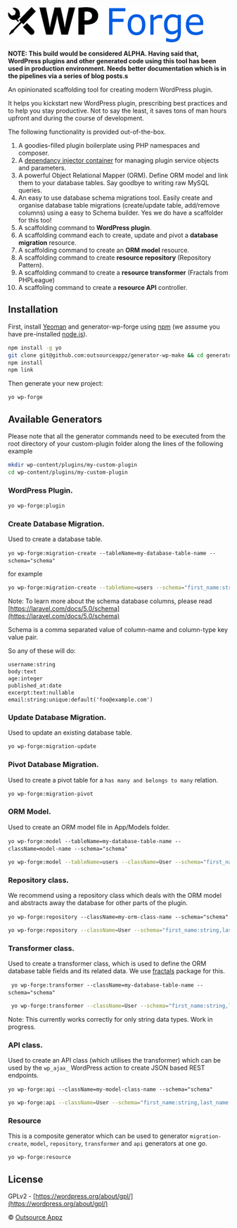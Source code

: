 ![WP Forge](logo.png)

**NOTE: This build would be considered ALPHA. Having said that, WordPress plugins and other generated code using this tool has been used in production environment. Needs better documentation which is in the pipelines via a series of blog posts.s**

An opinionated scaffolding tool for creating modern WordPress plugin.

It helps you kickstart new WordPress plugin, prescribing best practices and to help you stay productive. Not to say the least, it saves tons of man hours upfront and during the course of development.

The following functionality is provided out-of-the-box.

1. A goodies-filled plugin boilerplate using PHP namespaces and composer.
2. A [dependancy injector container](http://pimple.sensiolabs.org/) for managing plugin service objects and parameters. 
3. A powerful Object Relational Mapper (ORM). Define ORM model and link them to your database tables. Say goodbye to writing raw MySQL queries.
4. An easy to use database schema migrations tool. Easily create and organise database table migrations (create/update table, add/remove columns) using a easy to Schema builder. Yes we do have a scaffolder for this too!
5. A scaffolding command to **WordPress plugin**.
6. A scaffolding command each to create, update and pivot a **database migration** resource.
7. A scaffolding command to create an **ORM model** resource.
8. A scaffolding command to create **resource repository** (Repository Pattern).
9. A scaffolding command to create a **resource transformer** (Fractals from PHPLeague)
10. A scaffoling command to create a **resource API** controller.

## Installation

First, install [Yeoman](http://yeoman.io) and generator-wp-forge using [npm](https://www.npmjs.com/) (we assume you have pre-installed [node.js](https://nodejs.org/)).

```bash
npm install -g yo
git clone git@github.com:outsourceappz/generator-wp-make && cd generator-wp-make
npm install
npm link
```

Then generate your new project:

```bash
yo wp-forge
```

## Available Generators

Please note that all the generator commands need to be executed from the root directory of your custom-plugin folder along the lines of the following example

```bash
mkdir wp-content/plugins/my-custom-plugin
cd wp-content/plugins/my-custom-plugin
```

### WordPress Plugin.

```bash
yo wp-forge:plugin
```

### Create Database Migration.

Used to create a database table.

`yo wp-forge:migration-create --tableName=my-database-table-name --schema="schema"`

for example

```bash
yo wp-forge:migration-create --tableName=users --schema="first_name:string,last_name:string"
```

Note: To learn more about the schema database columns, please read [https://laravel.com/docs/5.0/schema](https://laravel.com/docs/5.0/schema) 

Schema is a comma separated value of column-name and column-type key value pair.

So any of these will do:

```
username:string
body:text
age:integer
published_at:date
excerpt:text:nullable
email:string:unique:default('foo@example.com')
```

### Update Database Migration.

Used to update an existing database table.

```bash
yo wp-forge:migration-update
```

### Pivot Database Migration.

Used to create a pivot table for a `has many and belongs to many` relation. 

```bash
yo wp-forge:migration-pivot
```

### ORM Model.

Used to create an ORM model file in App/Models folder.

`yo wp-forge:model --tableName=my-database-table-name --className=model-name --schema="schema"`

```bash
yo wp-forge:model --tableName=users --className=User --schema="first_name:string,last_name:string"
```

### Repository class.

We recommend using a repository class which deals with the ORM model and abstracts away the database for other parts of the plugin.

`yo wp-forge:repository --className=my-orm-class-name --schema="schema"`

```bash
yo wp-forge:repository --className=User --schema="first_name:string,last_name:string"
```

### Transformer class.

Used to create a transformer class, which is used to define the ORM database table fields and its related data. We use [fractals](http://fractal.thephpleague.com/) package for this.

` yo wp-forge:transformer --className=my-database-table-name --schema="schema"`

```bash
 yo wp-forge:transformer --className=User --schema="first_name:string,last_name:string"
```

Note: This currently works correctly for only string data types. Work in progress.


### API class.

Used to create an API class (which utilises the transformer) which can be used by the `wp_ajax_` WordPress action to create JSON based REST endpoints.

`yo wp-forge:api --className=my-model-class-name --schema="schema"`

```bash
yo wp-forge:api --className=User --schema="first_name:string,last_name:string"
```

### Resource

This is a composite generator which can be used to generator `migration-create`, `model`, `repository`, `transformer` and `api` generators at one go.

```bash
yo wp-forge:resource
```

## License

GPLv2 - [https://wordpress.org/about/gpl/](https://wordpress.org/about/gpl/)

 © [Outsource Appz](https://outsourceappz.com)
